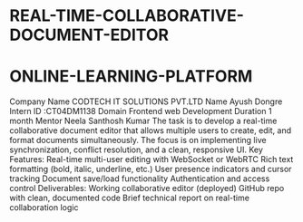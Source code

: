 # REAL-TIME-COLLABORATIVE-DOCUMENT-EDITOR #
# ONLINE-LEARNING-PLATFORM #
Company Name CODTECH IT SOLUTIONS PVT.LTD
Name Ayush Dongre 
Intern ID :CT04DM1138 
Domain Frontend web Development
Duration 1 month
Mentor  Neela Santhosh Kumar
The task is to develop a real-time collaborative document editor that allows multiple users to create, edit, and format documents simultaneously. The focus is on implementing live synchronization, conflict resolution, and a clean, responsive UI.
Key Features:
Real-time multi-user editing with WebSocket or WebRTC
Rich text formatting (bold, italic, underline, etc.)
User presence indicators and cursor tracking
Document save/load functionality
Authentication and access control
Deliverables:
Working collaborative editor (deployed)
GitHub repo with clean, documented code
Brief technical report on real-time collaboration logic

